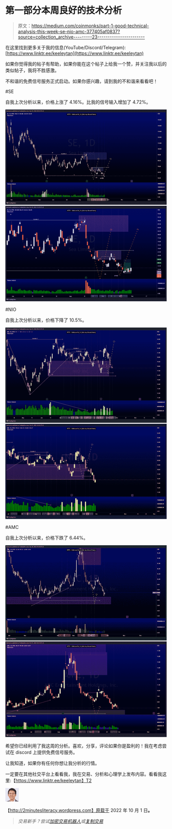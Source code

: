 # 第一部分本周良好的技术分析

> 原文：<https://medium.com/coinmonks/part-1-good-technical-analysis-this-week-se-nio-amc-377405af0837?source=collection_archive---------23----------------------->

在这里找到更多关于我的信息(YouTube/Discord/Telegram):[https://www.linktr.ee/keeleytan](https://www.linktr.ee/keeleytan)

如果你觉得我的帖子有帮助，如果你能在这个帖子上给我一个赞，并关注我以后的类似帖子，我将不胜感激。

不和谐的免费信号服务正式启动。如果你感兴趣，请到我的不和谐来看看吧！

#SE

自我上次分析以来，价格上涨了 4.16%。比我的信号输入增加了 4.72%。

![](img/f165e41318f955a8712bbea21a3de8c0.png)![](img/612c200464d8aa1a78ef29b467e88026.png)

#NIO

自我上次分析以来，价格下降了 10.5%。

![](img/d7504572c8517ea0bc2673823ab5c41c.png)![](img/d02db0110827d923d019d0d4c0bf1c54.png)

#AMC

自我上次分析以来，价格下跌了 6.44%。

![](img/ab39d8033b43d1337a0aca0c0010e6dc.png)![](img/36bc5bbc464a836cadd54e1d99d2d812.png)

希望你已经利用了我这周的分析。喜欢，分享，评论如果你是盈利的！我在考虑尝试在 discord 上提供免费信号服务。

让我知道，如果你有任何你想让我分析的行情。

一定要在其他社交平台上看看我，我在交易、分析和心理学上发布内容。看看我这里:【https://www.linktr.ee/keeleytan】T2

![](img/cb45d429a1b3e2cff1e5acbb3ff87618.png)

【http://2minutesliteracy.wordpress.com】原载于 2022 年 10 月 1 日[](https://2minutesliteracy.wordpress.com/2022/10/01/part-1-good-technical-analysis-this-week-se-nio-amc/)**。**

> *交易新手？尝试[加密交易机器人](/coinmonks/crypto-trading-bot-c2ffce8acb2a)或[复制交易](/coinmonks/top-10-crypto-copy-trading-platforms-for-beginners-d0c37c7d698c)*